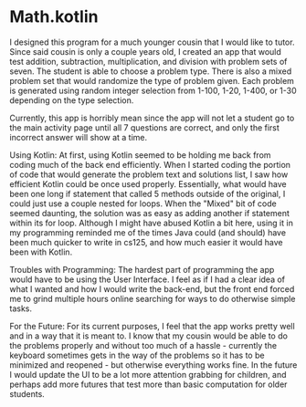 # Math.kotlin


I designed this program for a much younger cousin that I would like to tutor. Since said cousin is only a couple years old, I created an app that would test addition, subtraction, multiplication, and division with problem sets of seven. The student is able to choose a problem type. There is also a mixed problem set that would randomize the type of problem given. Each problem is generated using random integer selection from 1-100, 1-20, 1-400, or 1-30 depending on the type selection.

Currently, this app is horribly mean since the app will not let a student go to the main activity page until all 
7 questions are correct, and only the first incorrect answer will show at a time.


Using Kotlin:
At first, using Kotlin seemed to be holding me back from coding much of the back end efficiently. When I started coding the portion of code that would generate the problem text and solutions list, I saw how efficient Kotlin could be once used properly. Essentially, what would have been one long if statement that called 5 methods outside of the original, I could just use a couple nested for loops. When the "Mixed" bit of code seemed daunting, the solution was as easy as adding another if statement within its for loop. Although I might have abused Kotlin a bit here, using it in my programming reminded me of the times Java could (and should) have been much quicker to write in cs125, and how much easier it would have been with Kotlin.

Troubles with Programming:
The hardest part of programming the app would have to be using the User Interface. I feel as if I had a clear idea of what I wanted and how I would write the back-end, but the front end forced me to grind multiple hours online searching for ways to do otherwise simple tasks.

For the Future:
For its current purposes, I feel that the app works pretty well and in a way that it is meant to. I know that my cousin would be able to do the problems properly and without too much of a hassle - currently the keyboard sometimes gets in the way of the problems so it has to be minimized and reopened - but otherwise everything works fine. In the future I would update the UI to be a lot more attention grabbing for children, and perhaps add more futures that test more than basic computation for older students.
